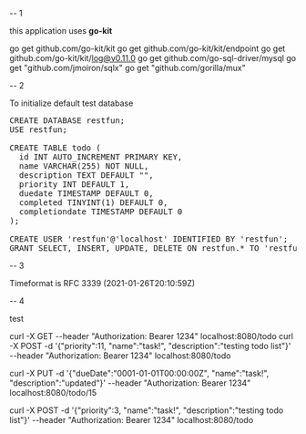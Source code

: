 
-- 1

this application uses <b>go-kit</b>


go get github.com/go-kit/kit
go get github.com/go-kit/kit/endpoint
go get github.com/go-kit/kit/log@v0.11.0
go get github.com/go-sql-driver/mysql
go get "github.com/jmoiron/sqlx"
go get "github.com/gorilla/mux"


-- 2

To initialize default test database

<pre>
CREATE DATABASE restfun;
USE restfun;

CREATE TABLE todo (
  id INT AUTO_INCREMENT PRIMARY KEY,
  name VARCHAR(255) NOT NULL,
  description TEXT DEFAULT "",
  priority INT DEFAULT 1,
  duedate TIMESTAMP DEFAULT 0,
  completed TINYINT(1) DEFAULT 0,
  completiondate TIMESTAMP DEFAULT 0
);

CREATE USER 'restfun'@'localhost' IDENTIFIED BY 'restfun';
GRANT SELECT, INSERT, UPDATE, DELETE ON restfun.* TO 'restfun'@'localhost';
</pre>


-- 3

Timeformat is RFC 3339 (2021-01-26T20:10:59Z)


-- 4

test

curl -X GET --header "Authorization: Bearer 1234" localhost:8080/todo
curl -X POST -d '{"priority":11, "name":"task!", "description":"testing todo list"}' --header "Authorization: Bearer 1234" localhost:8080/todo

curl -X PUT -d '{"dueDate":"0001-01-01T00:00:00Z", "name":"task!", "description":"updated"}' --header "Authorization: Bearer 1234"  localhost:8080/todo/15

curl -X POST -d '{"priority":3, "name":"task!", "description":"testing todo list"}' --header "Authorization: Bearer 1234"  localhost:8080/todo
